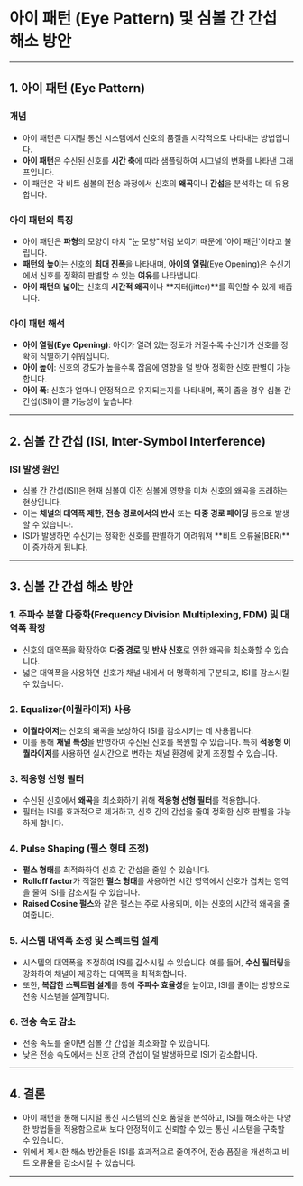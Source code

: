# 아이 패턴 (Eye Pattern) 및 심볼 간 간섭 해소 방안

---

## 1. 아이 패턴 (Eye Pattern)

### 개념
- 아이 패턴은 디지털 통신 시스템에서 신호의 품질을 시각적으로 나타내는 방법입니다.
- **아이 패턴**은 수신된 신호를 **시간 축**에 따라 샘플링하여 시그널의 변화를 나타낸 그래프입니다.
- 이 패턴은 각 비트 심볼의 전송 과정에서 신호의 **왜곡**이나 **간섭**을 분석하는 데 유용합니다.

### 아이 패턴의 특징
- 아이 패턴은 **파형**의 모양이 마치 "눈 모양"처럼 보이기 때문에 '아이 패턴'이라고 불립니다.
- **패턴의 높이**는 신호의 **최대 진폭**을 나타내며, **아이의 열림**(Eye Opening)은 수신기에서 신호를 정확히 판별할 수 있는 **여유**를 나타냅니다.
- **아이 패턴의 넓이**는 신호의 **시간적 왜곡**이나 **지터(jitter)**를 확인할 수 있게 해줍니다.

### 아이 패턴 해석
- **아이 열림(Eye Opening)**: 아이가 열려 있는 정도가 커질수록 수신기가 신호를 정확히 식별하기 쉬워집니다.
- **아이 높이**: 신호의 강도가 높을수록 잡음에 영향을 덜 받아 정확한 신호 판별이 가능합니다.
- **아이 폭**: 신호가 얼마나 안정적으로 유지되는지를 나타내며, 폭이 좁을 경우 심볼 간 간섭(ISI)이 클 가능성이 높습니다.

---

## 2. 심볼 간 간섭 (ISI, Inter-Symbol Interference)

### ISI 발생 원인
- 심볼 간 간섭(ISI)은 현재 심볼이 이전 심볼에 영향을 미쳐 신호의 왜곡을 초래하는 현상입니다.
- 이는 **채널의 대역폭 제한**, **전송 경로에서의 반사** 또는 **다중 경로 페이딩** 등으로 발생할 수 있습니다.
- ISI가 발생하면 수신기는 정확한 신호를 판별하기 어려워져 **비트 오류율(BER)**이 증가하게 됩니다.

---

## 3. 심볼 간 간섭 해소 방안

### 1. **주파수 분할 다중화(Frequency Division Multiplexing, FDM) 및 대역폭 확장**
- 신호의 대역폭을 확장하여 **다중 경로** 및 **반사 신호**로 인한 왜곡을 최소화할 수 있습니다.
- 넓은 대역폭을 사용하면 신호가 채널 내에서 더 명확하게 구분되고, ISI를 감소시킬 수 있습니다.

### 2. **Equalizer(이퀄라이저) 사용**
- **이퀄라이저**는 신호의 왜곡을 보상하여 ISI를 감소시키는 데 사용됩니다.
- 이를 통해 **채널 특성**을 반영하여 수신된 신호를 복원할 수 있습니다. 특히 **적응형 이퀄라이저**를 사용하면 실시간으로 변하는 채널 환경에 맞게 조정할 수 있습니다.

### 3. **적응형 선형 필터**
- 수신된 신호에서 **왜곡**을 최소화하기 위해 **적응형 선형 필터**를 적용합니다.
- 필터는 ISI를 효과적으로 제거하고, 신호 간의 간섭을 줄여 정확한 신호 판별을 가능하게 합니다.

### 4. **Pulse Shaping (펄스 형태 조정)**
- **펄스 형태**를 최적화하여 신호 간 간섭을 줄일 수 있습니다.
- **Rolloff factor**가 적절한 **펄스 형태**를 사용하면 시간 영역에서 신호가 겹치는 영역을 줄여 ISI를 감소시킬 수 있습니다.
- **Raised Cosine 펄스**와 같은 펄스는 주로 사용되며, 이는 신호의 시간적 왜곡을 줄여줍니다.

### 5. **시스템 대역폭 조정 및 스펙트럼 설계**
- 시스템의 대역폭을 조정하여 ISI를 감소시킬 수 있습니다. 예를 들어, **수신 필터링**을 강화하여 채널이 제공하는 대역폭을 최적화합니다.
- 또한, **복잡한 스펙트럼 설계**를 통해 **주파수 효율성**을 높이고, ISI를 줄이는 방향으로 전송 시스템을 설계합니다.

### 6. **전송 속도 감소**
- 전송 속도를 줄이면 심볼 간 간섭을 최소화할 수 있습니다.
- 낮은 전송 속도에서는 신호 간의 간섭이 덜 발생하므로 ISI가 감소합니다.

---

## 4. 결론
- 아이 패턴을 통해 디지털 통신 시스템의 신호 품질을 분석하고, ISI를 해소하는 다양한 방법들을 적용함으로써 보다 안정적이고 신뢰할 수 있는 통신 시스템을 구축할 수 있습니다.
- 위에서 제시한 해소 방안들은 ISI를 효과적으로 줄여주어, 전송 품질을 개선하고 비트 오류율을 감소시킬 수 있습니다.

---
